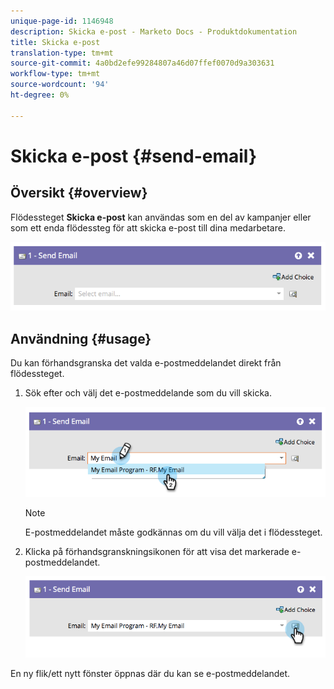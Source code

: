 ```yaml
---
unique-page-id: 1146948
description: Skicka e-post - Marketo Docs - Produktdokumentation
title: Skicka e-post
translation-type: tm+mt
source-git-commit: 4a0bd2efe99284807a46d07ffef0070d9a303631
workflow-type: tm+mt
source-wordcount: '94'
ht-degree: 0%

---
```



# Skicka e-post {#send-email}

## Översikt {#overview}

Flödessteget **Skicka e-post** kan användas som en del av kampanjer eller som ett enda flödessteg för att skicka e-post till dina medarbetare.

![](assets/image2014-9-22-10-3a8-3a11.png)

## Användning {#usage}

Du kan förhandsgranska det valda e-postmeddelandet direkt från flödessteget.

1. Sök efter och välj det e-postmeddelande som du vill skicka.

   ![](assets/image2014-9-22-10-3a8-3a15.png)

   >[!NOTE]
   >
   >E-postmeddelandet måste godkännas om du vill välja det i flödessteget.

1. Klicka på förhandsgranskningsikonen för att visa det markerade e-postmeddelandet.

   ![](assets/image2014-9-22-10-3a8-3a22.png)

En ny flik/ett nytt fönster öppnas där du kan se e-postmeddelandet.
